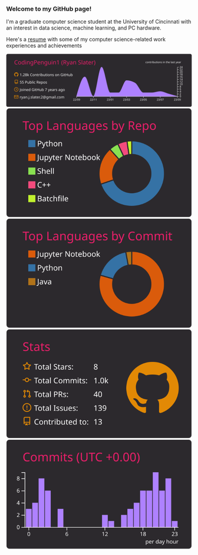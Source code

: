 ### Welcome to my GitHub page!

I'm a graduate computer science student at the University of Cincinnati with an interest in data science, machine learning, and PC hardware.

Here's a [resume](https://docs.google.com/document/d/1DVarJf7ZazODYKpgwmevdnX0c1BzFPCvy9T0DI5_dLw/edit?usp=sharing) with some of my computer science-related work experiences and achievements

![](https://raw.githubusercontent.com/CodingPenguin1/CodingPenguin1/master/profile-summary-card-output/monokai/0-profile-details.svg)
![](https://raw.githubusercontent.com/CodingPenguin1/CodingPenguin1/master/profile-summary-card-output/monokai/1-repos-per-language.svg)
![](https://raw.githubusercontent.com/CodingPenguin1/CodingPenguin1/master/profile-summary-card-output/monokai/2-most-commit-language.svg)
![](https://raw.githubusercontent.com/CodingPenguin1/CodingPenguin1/master/profile-summary-card-output/monokai/3-stats.svg)
![](https://raw.githubusercontent.com/CodingPenguin1/CodingPenguin1/master/profile-summary-card-output/monokai/4-productive-time.svg)
